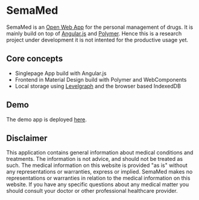 # SemaMed
SemaMed is an [Open Web App](https://developer.mozilla.org/en-US/Apps/Quickstart/Build/Intro_to_open_web_apps) for the personal management of drugs. It is mainly build on top of [Angular.js](https://angularjs.org/) and [Polymer](http://polymer-project.org/).
Hence this is a research project under development it is not intented for the productive usage yet.

## Core concepts
* Singlepage App build with Angular.js
* Frontend in Material Design build with Polymer and WebComponents
* Local storage using [Levelgraph](https://github.com/mcollina/levelgraph) and the browser based IndexedDB

## Demo
The demo app is deployed [here](http://kenda.github.io/SemaMed-webapp).

## Disclaimer
This application contains general information about medical conditions and treatments.  The information is not advice, and should not be treated as such. The medical information on this website is provided "as is" without any representations or warranties, express or implied. SemaMed makes no representations or warranties in relation to the medical information on this website. If you have any specific questions about any medical matter you should consult your doctor or other professional healthcare provider.

